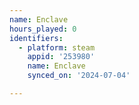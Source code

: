```yaml
---
name: Enclave
hours_played: 0
identifiers:
  - platform: steam
    appid: '253980'
    name: Enclave
    synced_on: '2024-07-04'

---
```

